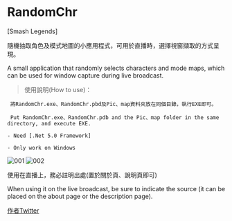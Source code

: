 # RandomChr

[Smash Legends] 

隨機抽取角色及模式地圖的小應用程式，可用於直播時，選擇視窗擷取的方式呈現。

A small application that randomly selects characters and mode maps, which can be used for window capture during live broadcast.

>使用說明(How to use)：

	 將RandomChr.exe、RandomChr.pbd及Pic、map資料夾放在同個目錄，執行EXE即可。

	 Put RandomChr.exe、RandomChr.pdb and the Pic、map folder in the same directory, and execute EXE.

```- Need [.Net 5.0 Framework] ```

```- Only work on Windows ```

![001](https://user-images.githubusercontent.com/13829717/195486189-aa39836e-7e87-4908-9f45-db0c253fc6e8.png)
![002](https://user-images.githubusercontent.com/13829717/195486198-3bce1808-b58e-4d49-b0ba-400abd7052f1.png)

使用在直播上，務必註明出處(置於關於頁、說明頁即可)

When using it on the live broadcast, be sure to indicate the source (it can be placed on the about page or the description page).

[作者Twitter](https://twitter.com/kfh861104)

